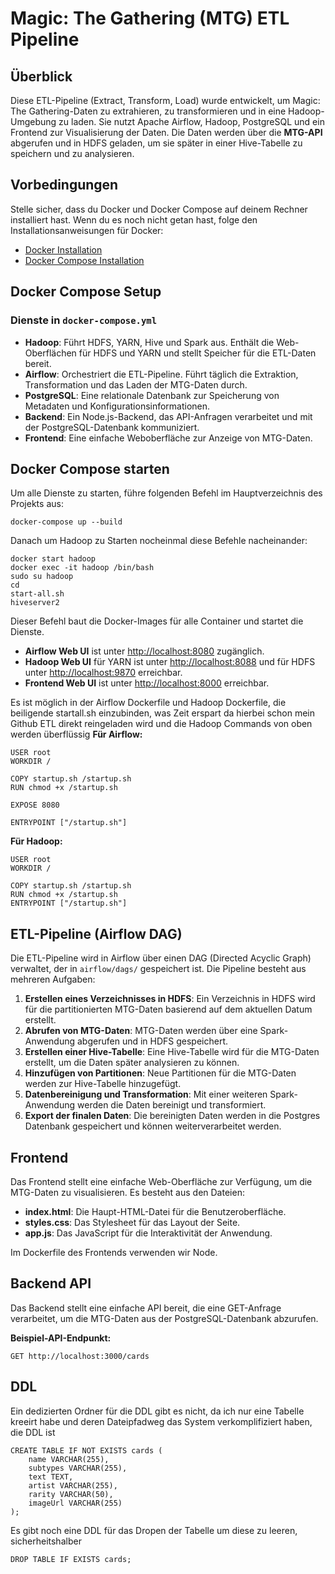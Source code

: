 # Magic: The Gathering (MTG) ETL Pipeline

## Überblick
Diese ETL-Pipeline (Extract, Transform, Load) wurde entwickelt, um Magic: The Gathering-Daten zu extrahieren, zu transformieren und in eine Hadoop-Umgebung zu laden. Sie nutzt Apache Airflow, Hadoop, PostgreSQL und ein Frontend zur Visualisierung der Daten. Die Daten werden über die **MTG-API** abgerufen und in HDFS geladen, um sie später in einer Hive-Tabelle zu speichern und zu analysieren.

## Vorbedingungen
Stelle sicher, dass du Docker und Docker Compose auf deinem Rechner installiert hast. Wenn du es noch nicht getan hast, folge den Installationsanweisungen für Docker:
- [Docker Installation](https://docs.docker.com/get-docker/)
- [Docker Compose Installation](https://docs.docker.com/compose/install/)

## Docker Compose Setup

### Dienste in `docker-compose.yml`
- **Hadoop**: Führt HDFS, YARN, Hive und Spark aus. Enthält die Web-Oberflächen für HDFS und YARN und stellt Speicher für die ETL-Daten bereit.
- **Airflow**: Orchestriert die ETL-Pipeline. Führt täglich die Extraktion, Transformation und das Laden der MTG-Daten durch.
- **PostgreSQL**: Eine relationale Datenbank zur Speicherung von Metadaten und Konfigurationsinformationen.
- **Backend**: Ein Node.js-Backend, das API-Anfragen verarbeitet und mit der PostgreSQL-Datenbank kommuniziert.
- **Frontend**: Eine einfache Weboberfläche zur Anzeige von MTG-Daten.

## Docker Compose starten

Um alle Dienste zu starten, führe folgenden Befehl im Hauptverzeichnis des Projekts aus:
```console
docker-compose up --build
```

Danach um Hadoop zu Starten nocheinmal diese Befehle nacheinander:
```console
docker start hadoop
docker exec -it hadoop /bin/bash
sudo su hadoop 
cd
start-all.sh
hiveserver2
```


Dieser Befehl baut die Docker-Images für alle Container und startet die Dienste.

- **Airflow Web UI** ist unter [http://localhost:8080](http://localhost:8080) zugänglich.
- **Hadoop Web UI** für YARN ist unter [http://localhost:8088](http://localhost:8088) und für HDFS unter [http://localhost:9870](http://localhost:9870) erreichbar.
- **Frontend Web UI** ist unter [http://localhost:8000](http://localhost:8000) erreichbar.

Es ist möglich in der Airflow Dockerfile und Hadoop Dockerfile, die beiligende startall.sh einzubinden, was Zeit erspart da hierbei schon mein Github ETL direkt reingeladen wird und die Hadoop Commands von oben werden überflüssig
**Für Airflow:**
```console
USER root
WORKDIR /

COPY startup.sh /startup.sh
RUN chmod +x /startup.sh

EXPOSE 8080

ENTRYPOINT ["/startup.sh"]
```

**Für Hadoop:**
```console
USER root
WORKDIR /

COPY startup.sh /startup.sh
RUN chmod +x /startup.sh
ENTRYPOINT ["/startup.sh"]
```


## ETL-Pipeline (Airflow DAG)
Die ETL-Pipeline wird in Airflow über einen DAG (Directed Acyclic Graph) verwaltet, der in `airflow/dags/` gespeichert ist. Die Pipeline besteht aus mehreren Aufgaben:

1. **Erstellen eines Verzeichnisses in HDFS**: Ein Verzeichnis in HDFS wird für die partitionierten MTG-Daten basierend auf dem aktuellen Datum erstellt.
2. **Abrufen von MTG-Daten**: MTG-Daten werden über eine Spark-Anwendung abgerufen und in HDFS gespeichert.
3. **Erstellen einer Hive-Tabelle**: Eine Hive-Tabelle wird für die MTG-Daten erstellt, um die Daten später analysieren zu können.
4. **Hinzufügen von Partitionen**: Neue Partitionen für die MTG-Daten werden zur Hive-Tabelle hinzugefügt.
5. **Datenbereinigung und Transformation**: Mit einer weiteren Spark-Anwendung werden die Daten bereinigt und transformiert.
6. **Export der finalen Daten**: Die bereinigten Daten werden in die Postgres Datenbank gespeichert und können weiterverarbeitet werden.

## Frontend
Das Frontend stellt eine einfache Web-Oberfläche zur Verfügung, um die MTG-Daten zu visualisieren. Es besteht aus den Dateien:

- **index.html**: Die Haupt-HTML-Datei für die Benutzeroberfläche.
- **styles.css**: Das Stylesheet für das Layout der Seite.
- **app.js**: Das JavaScript für die Interaktivität der Anwendung.

Im Dockerfile des Frontends verwenden wir Node.

## Backend API
Das Backend stellt eine einfache API bereit, die eine GET-Anfrage verarbeitet, um die MTG-Daten aus der PostgreSQL-Datenbank abzurufen.

**Beispiel-API-Endpunkt:**

```console
GET http://localhost:3000/cards
```

## DDL

Ein dedizierten Ordner für die DDL gibt es nicht, da ich nur eine Tabelle kreeirt habe und deren Dateipfadweg das System verkomplifiziert haben, die DDL ist
```console
CREATE TABLE IF NOT EXISTS cards (
    name VARCHAR(255),
    subtypes VARCHAR(255),
    text TEXT,
    artist VARCHAR(255),
    rarity VARCHAR(50),
    imageUrl VARCHAR(255)
);
```
Es gibt noch eine DDL für das Dropen der Tabelle um diese zu leeren, sicherheitshalber

```console
DROP TABLE IF EXISTS cards;
```

